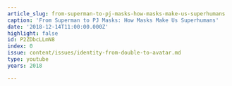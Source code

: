 ```yaml
---
article_slug: from-superman-to-pj-masks-how-masks-make-us-superhumans
caption: 'From Superman to PJ Masks: How Masks Make Us Superhumans'
date: '2018-12-14T11:00:00.000Z'
highlight: false
id: P2ZDbcLLmN8
index: 0
issue: content/issues/identity-from-double-to-avatar.md
type: youtube
years: 2018

---
```

